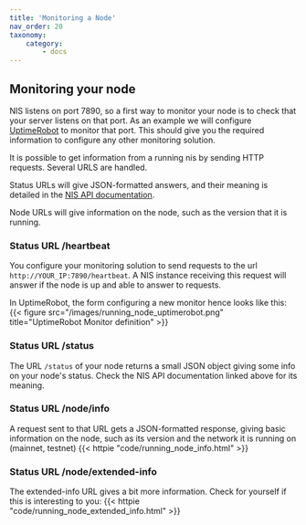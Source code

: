 ```yaml
---
title: 'Monitoring a Node'
nav_order: 20
taxonomy:
    category:
        - docs
---
```


## Monitoring your node

NIS listens on port 7890, so a first way to monitor your node is to check that your server listens on that port.
As an example we will configure [UptimeRobot](https://uptimerobot.com/) to monitor that port. This should give you 
the required information to configure any other monitoring solution.

It is possible to get information from a running nis by sending HTTP requests. Several URLS are handled.

Status URLs will give JSON-formatted answers, and their meaning is detailed in the [NIS API documentation](http://bob.nem.ninja/docs/#nemRequestResult).

Node URLs will give information on the node, such as the version that it is running.

### Status URL /heartbeat

You configure your monitoring solution to send requests to the url `http://YOUR_IP:7890/heartbeat`. A NIS instance 
receiving this request will answer if the node is up and able to answer to requests. 

In UptimeRobot, the form configuring a new monitor hence looks like this:
{{< figure src="/images/running_node_uptimerobot.png" title="UptimeRobot Monitor definition" >}}

### Status URL /status

The URL `/status` of your node returns a small JSON object giving some info on your node's status.
Check the NIS API documentation linked above for its meaning.

### Status URL /node/info

A request sent to that URL gets a JSON-formatted response, giving basic information on the node, such as its version
and the network it is running on (mainnet, testnet)
{{< httpie "code/running_node_info.html" >}}


### Status URL /node/extended-info
The extended-info URL gives a bit more information. Check for yourself if this is interesting to you:
{{< httpie "code/running_node_extended_info.html" >}}
